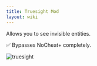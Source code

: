 ```yaml
---
title: Truesight Mod
layout: wiki
---
```

Allows you to see invisible entities.

:white_check_mark: Bypasses NoCheat+ completely.

![truesight](https://cloud.githubusercontent.com/assets/11584045/9043481/7c3f7a4e-3a1e-11e5-9b26-72a803b222d4.gif)
